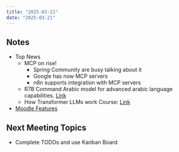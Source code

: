 ```yaml
---
title: "2025-03-21"
date: "2025-03-21"
---
```

## Notes
- Top News
	- MCP on rise! 
		- Spring Community are busy talking about it
		- Google has now MCP servers
		- n8n supports integration with MCP servers
	- R7B Command Arabic model for advanced arabic language capabilities. [Link](https://cohere.com/ar/blog/command-r7b-arabic)
	- How Transformer LLMs work Course: [Link](https://www.deeplearning.ai/short-courses/how-transformer-llms-work/)
- [Moodle Features](https://docs.moodle.org/405/en/Features)
## Next Meeting Topics
- Complete TODOs and use Kanban Board